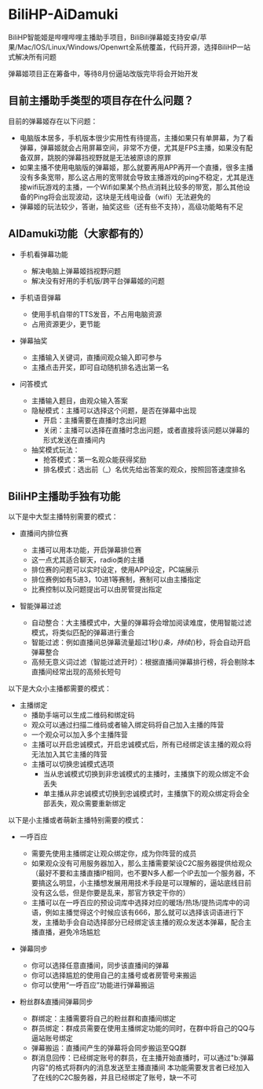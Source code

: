 # BiliHP-AiDamuki
BiliHP智能姬是哔哩哔哩主播助手项目，BiliBili弹幕姬支持安卓/苹果/Mac/IOS/Linux/Windows/Openwrt全系统覆盖，代码开源，选择BiliHP一站式解决所有问题



弹幕姬项目正在筹备中，等待8月份逼站改版完毕将会开始开发


## 目前主播助手类型的项目存在什么问题？

目前的弹幕姬存在以下问题：
+ 电脑版本居多，手机版本很少实用性有待提高，主播如果只有单屏幕，为了看弹幕，弹幕姬就会占用屏幕空间，非常不方便，尤其是FPS主播，如果没有配备双屏，跳脱的弹幕挡视野就是无法被原谅的原罪
+ 如果主播不使用电脑版的弹幕姬，那么就要再用APP再开一个直播，很多主播没有多条宽带，那么这占用的宽带就会导致主播游戏的ping不稳定，尤其是连接wifi玩游戏的主播，一个Wifi如果某个热点消耗比较多的带宽，那么其他设备的Ping将会出现波动，这块是无线电设备（wifi）无法避免的
+ 弹幕姬的玩法较少，答谢，抽奖这些（还有些不支持），高级功能略有不足

## AIDamuki功能（大家都有的）

+ 手机看弹幕功能
  - 解决电脑上弹幕姬挡视野问题
  - 解决没有好用的手机版/跨平台弹幕姬的问题
  
+ 手机语音弹幕
  - 使用手机自带的TTS发音，不占用电脑资源
  - 占用资源更少，更节能
  
+ 弹幕抽奖
  - 主播输入关键词，直播间观众输入即可参与
  - 主播点击开奖，即可自动随机排名选出第一名
  
+ 问答模式
  - 主播输入题目，由观众输入答案
  - 隐秘模式：主播可以选择这个问题，是否在弹幕中出现
    - 开启：主播需要在直播时念出问题
    - 关闭：主播可以选择在直播时念出问题，或者直接将该问题以弹幕的形式发送在直播间内
  + 抽奖模式玩法：
    - 抢答模式：第一名观众能获得奖励
    - 排名模式：选出前（_）名优先给出答案的观众，按照回答速度排名
  

## BiliHP主播助手独有功能

以下是中大型主播特别需要的模式：

+ 直播间内排位赛
  - 主播可以用本功能，开启弹幕排位赛
  - 这一点尤其适合聊天，radio类的主播
  - 排位赛的问题可以实时设定，使用APP设定，PC端展示
  - 排位赛例如有5进3，10进1等赛制，赛制可以由主播指定
  - 比赛控制以及问题提出可以由房管提出指定
  
+ 智能弹幕过滤
  - 自动整合：大主播模式中，大量的弹幕将会增加阅读难度，使用智能过滤模式，将类似匹配的弹幕进行重合
  - 智能过滤：例如直播间总弹幕流量超过1秒(_)条，持续(_)秒，将会自动开启弹幕整合
  - 高频无意义词过滤（智能过滤开时）：根据直播间弹幕排行榜，将会剔除本直播间经常出现的高频长短句
  

以下是大众小主播都需要的模式：

+ 主播绑定
  - 播助手端可以生成二维码和绑定码
  - 观众可以通过扫描二维码或者输入绑定码将自己加入主播的阵营
  - 一个观众可以加入多个主播阵营
  - 主播可以开启忠诚模式，开启忠诚模式后，所有已经绑定该主播的观众将无法加入其它主播的阵营
  - 主播可以切换忠诚模式选项
    + 当从忠诚模式切换到非忠诚模式的主播时，主播旗下的观众绑定不会丢失
    + 单主播从非忠诚模式切换到忠诚模式时，主播旗下的观众绑定将会全部丢失，观众需要重新绑定


以下是小主播或者萌新主播特别需要的模式：

+ 一呼百应
  - 需要先使用主播绑定让观众绑定你，成为你阵营的成员
  - 如果观众没有可用服务器加入，那么主播需要架设C2C服务器提供给观众（最好不要和主播直播IP相同，也不要N多人都一个IP去加一个服务器，不要搞这么明显，小主播想发展用用技术手段是可以理解的，逼站底线目前没有这么低，但是你要是乱来，那官方铁定干你的）
  - 主播可以在一呼百应的预设词库中选择对应的暖场/热场/提热词库中的词语，例如主播觉得这个时候应该有666，那么就可以选择该词语进行下发，主播助手会自动选择部分已经绑定该主播的观众发送本弹幕，配合主播直播，避免冷场尴尬

+ 弹幕同步
  - 你可以选择任意直播间，同步该直播间的弹幕
  - 你可以选择尴尬的使用自己的主播号或者房管号来搬运
  - 你可以使用“一呼百应”功能进行弹幕搬运
  
+ 粉丝群&直播间弹幕同步
  - 群绑定：主播需要将自己的粉丝群和直播间绑定
  - 群员绑定：群成员需要在使用主播绑定功能的同时，在群中将自己的QQ与逼站账号绑定
  - 弹幕搬运：直播间产生的弹幕将会同步搬运至QQ群
  - 群消息回传：已经绑定账号的群员，在主播开始直播时，可以通过"b:弹幕内容"的格式将群内的消息发送至主播直播间
本功能需要发言者已经加入了在线的C2C服务器，并且已经绑定了账号，缺一不可
